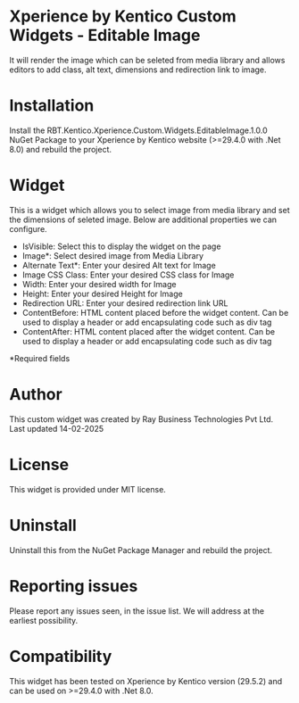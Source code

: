 #  Xperience by Kentico Custom Widgets - Editable Image

It will render the image which can be seleted from media library and allows editors to add class, alt text, dimensions and redirection link to image.

# Installation

Install the RBT.Kentico.Xperience.Custom.Widgets.EditableImage.1.0.0 NuGet Package to your Xperience by Kentico website (>=29.4.0 with .Net 8.0) and rebuild the project.

# Widget

This is a widget which allows you to select image from media library and set the dimensions of seleted image. Below are additional properties we can configure.

- IsVisible: Select this to display the widget on the page
- Image*: Select desired image from Media Library
- Alternate Text*: Enter your desired Alt text for Image
- Image CSS Class: Enter your desired CSS class for Image
- Width: Enter your desired width for Image
- Height: Enter your desired Height for Image
- Redirection URL: Enter your desired redirection link URL 
- ContentBefore: HTML content placed before the widget content. Can be used to display a header or add encapsulating code such as div tag
- ContentAfter: HTML content placed after the widget content. Can be used to display a header or add encapsulating code such as div tag

*Required fields

# Author

This custom widget was created by Ray Business Technologies Pvt Ltd.
Last updated 14-02-2025

# License

This widget is provided under MIT license.

# Uninstall

Uninstall this from the NuGet Package Manager and rebuild the project.

# Reporting issues

Please report any issues seen, in the issue list. We will address at the earliest possibility.

# Compatibility

This widget has been tested on Xperience by Kentico version (29.5.2) and can be used on >=29.4.0 with .Net 8.0. 

